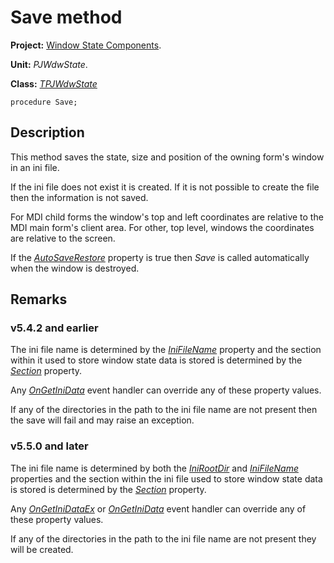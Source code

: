 # Save method #

**Project:** [Window State Components](WindowStateComponents.md).

**Unit:** _PJWdwState_.

**Class:** _[TPJWdwState](TPJWdwState.md)_

```
procedure Save;
```

## Description ##

This method saves the state, size and position of the owning form's window in an ini file.

If the ini file does not exist it is created. If it is not possible to create the file then the information is not saved.

For MDI child forms the window's top and left coordinates are relative to the MDI main form's client area. For other, top level, windows the coordinates are relative to the screen.

If the _[AutoSaveRestore](TPJCustomWdwStateAutoSaveRestore.md)_ property is true then _Save_ is called automatically when the window is destroyed.

## Remarks ##

### v5.4.2 and earlier ###

The ini file name is determined by the _[IniFileName](TPJWdwStateIniFileName.md)_ property and the section within it used to store window state data is stored is determined by the _[Section](TPJWdwStateSection.md)_ property.

Any _[OnGetIniData](TPJWdwStateOnGetIniData.md)_ event handler can override any of these property values.

If any of the directories in the path to the ini file name are not present then the save will fail and may raise an exception.

### v5.5.0 and later ###

The ini file name is determined by both the _[IniRootDir](TPJWdwStateIniRootDir.md)_ and _[IniFileName](TPJWdwStateIniFileName.md)_ properties and the section within the ini file used to store window state data is stored is determined by the _[Section](TPJWdwStateSection.md)_ property.

Any _[OnGetIniDataEx](TPJWdwStateOnGetIniDataEx.md)_ or _[OnGetIniData](TPJWdwStateOnGetIniData.md)_ event handler can override any of these property values.

If any of the directories in the path to the ini file name are not present they will be created.